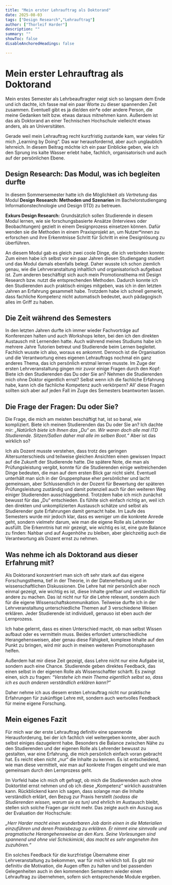 ```yaml
---
title: "Mein erster Lehrauftrag als Doktorand" 
date: 2025-08-03
tags: ["Design Research","Lehrauftrag"]
author: ["Thorleif Harder"]
description: ""
summary: ""
showToc: false
disableAnchoredHeadings: false

---
```


# Mein erster Lehrauftrag als Doktorand

Mein erstes Semester als Lehrbeauftragter neigt sich so langsam dem Ende und ich dachte, ich fasse mal ein paar Worte zu dieser spannenden Zeit zusammen. Eventuell gibt es ja die/den ein*e oder andere Person, die meine Gedanken teilt bzw. etwas daraus mitnehmen kann. Außerdem ist das als Doktorand an einer Technischen Hochschule vielleicht etwas anders, als an Universitäten.

Gerade weil mein Lehrauftrag recht kurzfristig zustande kam, war vieles für mich „Learning by Doing“. Das war herausfordernd, aber auch unglaublich lehrreich. In diesem Beitrag möchte ich ein paar Einblicke geben, wie ich den Sprung ins kalte Wasser erlebt habe, fachlich, organisatorisch und auch auf der persönlichen Ebene.

## Design Research: Das Modul, was ich begleiten durfte
In diesem Sommersemester hatte ich die Möglichkeit *als Vertretung* das Modul **Design Research: Methoden und Szenarien** im Bachelorstudiengang Informationstechnologie und Design (ITD) zu betreuen. 

**Exkurs Design Research:** Grundsätzlich sollen Studierende in diesem Modul lernen, wie sie forschungsbasierte Ansätze (Interviews oder Beobachtungen) gezielt in einem Designprozess einsetzen können. Dafür wenden sie die Methoden in einem Praxisprojekt an, um Nutzer*innen zu erforschen und ihre Erkenntnisse Schritt für Schritt in eine Designlösung zu überführen.

An diesem Modul gab es gleich zwei coole Dinge, die ich verbinden konnte: Zum einen habe ich selbst vor ein paar Jahren diesen Studiengang studiert und das Modul damals ebenfalls belegt. Daher wusste ich schon ziemlich genau, wie die Lehrveranstaltung inhaltlich und organisatorisch aufgebaut ist. Zum anderen beschäftigt sich auch mein Promotionsthema mit Design Research bzw. nutzt die entsprechenden Methoden. Dadurch konnte ich den Studierenden auch praktisch einiges mitgeben, was ich in den letzten Jahren an Erfahrung gesammelt habe. Trotzdem habe ich schnell gemerkt, dass fachliche Kompetenz nicht automatisch bedeutet, auch pädagogisch alles im Griff zu haben.

## Die Zeit während des Semesters
In den letzten Jahren durfte ich immer wieder Fachvorträge auf Konferenzen halten und auch Workshops leiten, bei den ich den direkten Austausch mit Lernenden hatte. Auch während meines Studiums habe ich mehrere Jahre Tutorien betreut und Studierende beim Lernen begleitet. Fachlich wusste ich also, woraus es ankommt. Dennoch ist die Organisation und die Verantwortung eines eigenen Lehrauftrags nochmal ein ganz anderes Thema, das ich persönlich erstmal lernen musste. 
Im Zuge der ersten Lehrveranstaltung gingen mir zuvor einige Fragen durch den Kopf: Biete ich den Studierenden das Du oder Sie an? Nehmen die Studierenden mich ohne Doktor eigentlich ernst? Selbst wenn ich die fachliche Erfahrung habe, kann ich die fachliche Kompetenz auch verkörpern? All’ diese Fragen sollten sich aber auf jeden Fall im Zuge des Semesters beantworten lassen. 

## Die Frage der Fragen: Du oder Sie?
Die Frage, die mich am meisten beschäftigt hat, ist so banal, wie kompliziert. Biete ich meinen Studierenden das Du oder Sie an? Ich dachte mir: *„Natürlich biete ich Ihnen das „Du“ an. Wir waren doch alle mal ITD Studierende. Sitzen/Saßen daher mal alle im selben Boot.“* Aber ist das wirklich so? 

Ich als Dozent musste verstehen, dass trotz des geringen Altersunterschieds und teilweise gleichen Ansichten einen gewissen Impact auf die Zukunft der Studierende hatte. Die spätere Note, die man als Prüfungsleistung vergibt, konnte für die Studierenden einige weitreichenden Dinge bedeuten, die man auf dem ersten Blick gar nicht sieht. Eventuell unterhält man sich in der Gruppenphase eher persönlicher und lacht gemeinsam, aber Schlussendlich in der Dozent für Bewertung der späteren Prüfungsleistung zuständig und damit potenziell auch für den weiteren Weg einiger Studierenden ausschlaggebend. Trotzdem habe ich mich zunächst bewusst für das „Du“ entschieden. Es fühlte sich einfach richtig an, weil ich den direkten und unkomplizierten Austausch schätze und selbst als Studierender gute Erfahrungen damit gemacht habe. Im Laufe des Semesters wurde mir jedoch klar, dass es weniger um die konkrete Anrede geht, sondern vielmehr darum, wie man die eigene Rolle als Lehrender ausfüllt. Die Erkenntnis hat mir gezeigt, wie wichtig es ist, eine gute Balance zu finden: Nahbar und auf Augenhöhe zu bleiben, aber gleichzeitig auch die Verantwortung als Dozent ernst zu nehmen.

## Was nehme ich als Doktorand aus dieser Erfahrung mit?

Als Doktorand konzentriert man sich oft sehr stark auf das eigene Forschungsthema, tief in der Theorie, in der Datenerhebung und in wissenschaftlichen Diskussionen. Die Lehre hat mir persönlich aber noch einmal gezeigt, wie wichtig es ist, diese Inhalte greifbar und verständlich für andere zu machen. Das ist nicht nur für die Lehre relevant, sondern auch für die eigene Wissenschaftskommunikation. Teilweise durfte ich in der Lehrveranstaltung unterschiedliche Themen auf 3 verschiedene Weisen erklären. Jeder Studierende ist individuell, genauso ist eben auch der Lernprozess. 

Ich habe gelernt, dass es einen Unterschied macht, ob man selbst Wissen aufbaut oder es vermitteln muss. Beides erfordert unterschiedliche Herangehensweisen, aber genau diese Fähigkeit, komplexe Inhalte auf den Punkt zu bringen, wird mir auch in meinen weiteren Promotionsphasen helfen.

Außerdem hat mir diese Zeit gezeigt, dass Lehre nicht nur eine Aufgabe ist, sondern auch eine Chance. Studierende geben direktes Feedback, das einen selbst in der eigenen Rolle als Wissenschaftler schärft. Es zwingt einen, sich zu fragen: *“Verstehe ich mein Thema eigentlich selbst so, dass ich es auch anderen verständlich erklären kann?”*

Daher nehme ich aus diesem ersten Lehrauftrag nicht nur praktische Erfahrungen für zukünftige Lehre mit, sondern auch wertvolles Feedback für meine eigene Forschung.

## Mein eigenes Fazit
Für mich war der erste Lehrauftrag definitiv eine spannende Herausforderung, bei der ich fachlich viel weitergeben konnte, aber auch selbst einiges dazugelernt habe. Besonders die Balance zwischen Nähe zu den Studierenden und der eigenen Rolle als Lehrender bewusst zu gestalten, war eine Erfahrung, die mich persönlich einfach voran gebracht hat. Es reicht eben nicht „nur“ die Inhalte zu kennen. Es ist entscheidend, wie man diese vermittelt, wie man auf konkrete Fragen eingeht und wie man gemeinsam durch den Lernprozess geht. 

Im Vorfeld habe ich mich oft gefragt, ob mich die Studierenden auch ohne Doktortitel ernst nehmen und ob ich diese „Kompetenz“ wirklich ausstrahlen kann. Rückblickend kann ich sagen, dass solange man die Inhalte verständlich erklärt, den Bezug zur Praxis herstellt *(sodass die Studierenden wissen, warum sie es tun)* und ehrlich im Austausch bleibt, stellen sich solche Fragen gar nicht mehr. Das zeigte auch ein Auszug aus der Evaluation der Hochschule: 

*„Herr Harder macht einen wunderbaren Job darin einen in die Materialien einzuführen und deren Praxisbezug zu erklären. Er nimmt eine sinnvolle und pragmatische Herangehensweise an den Kurs. Seine Vorlesungen sind spannend und ohne viel Schickimicki, das macht es sehr angenehm ihm zuzuhören.“*

Ein solches Feedback für die kurzfristige Übernahme einer Lehrveranstaltung zu bekommen, war für mich wirklich toll. Es gibt mir definitiv die Motivation, die Augen offen zu halten und bei passenden Gelegenheiten auch in den kommenden Semestern wieder einen Lehrauftrag zu übernehmen, sofern sich entsprechende Module ergeben.